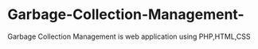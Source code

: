 # Garbage-Collection-Management-
Garbage Collection Management is web application using PHP,HTML,CSS
